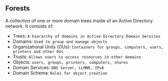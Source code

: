 ## Forests
A collection of one or more domain trees inside of an Active Directory network.
It consists of:
- Trees: `A hierarchy of domains in Active Directory Domain Services`
- Domains: `Used to group and manage objects`
- Organizational Units (OUs): `Containers for groups, computers, users, printers and other OUs`
- Trusts: `Allows users to access resources in other domains`
- Objects: `users, groups, printers, computers, shares`
- Domain Services: `DNS Server, LLMNR, IPv6`
- Domain Schema: `Rules for object creation`